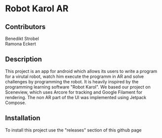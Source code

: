 # Robot Karol AR

## Contributors

Benedikt Strobel<br>
Ramona Eckert

## Description

This project is an app for android which allows its users to write a program for a virutal robot, watch him execute the programm in AR and solve challenges by programming the robot.
It is heavily inspired by the programming learning software "Robot Karol".
We based our project on Sceneview, which uses Arcore for tracking and Google Filament for rendering.
The non AR part of the UI was implemented using Jetpack Compose.

## Installation

To install this project use the "releases" section of this github page
